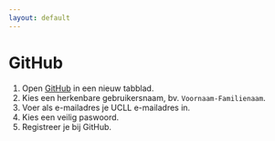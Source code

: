 ```yaml
---
layout: default
---
```

# GitHub

1. Open [GitHub](github.com) in een nieuw tabblad.
2. Kies een herkenbare gebruikersnaam, bv. `Voornaam-Familienaam`.
3. Voer als e-mailadres je UCLL e-mailadres in.
4. Kies een veilig paswoord.
5. Registreer je bij GitHub.
